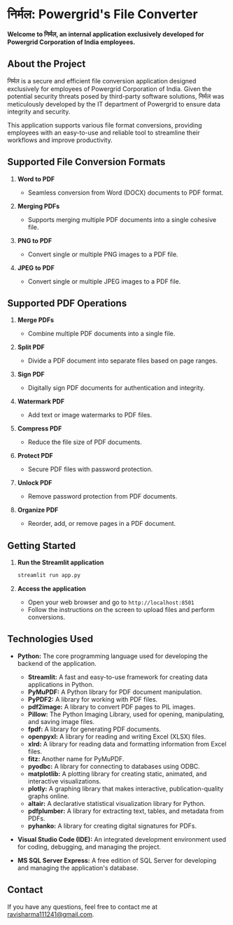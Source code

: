 # निर्मल: Powergrid's File Converter

**Welcome to निर्मल, an internal application exclusively developed for Powergrid Corporation of India employees.**

## About the Project

निर्मल is a secure and efficient file conversion application designed exclusively for employees of Powergrid Corporation of India. Given the potential security threats posed by third-party software solutions, निर्मल was meticulously developed by the IT department of Powergrid to ensure data integrity and security.

This application supports various file format conversions, providing employees with an easy-to-use and reliable tool to streamline their workflows and improve productivity.

## Supported File Conversion Formats

1. **Word to PDF**
   - Seamless conversion from Word (DOCX) documents to PDF format.

2. **Merging PDFs**
   - Supports merging multiple PDF documents into a single cohesive file.

3. **PNG to PDF**
   - Convert single or multiple PNG images to a PDF file.

4. **JPEG to PDF**
   - Convert single or multiple JPEG images to a PDF file.

## Supported PDF Operations

1. **Merge PDFs**
   - Combine multiple PDF documents into a single file.

2. **Split PDF**
   - Divide a PDF document into separate files based on page ranges.

3. **Sign PDF**
   - Digitally sign PDF documents for authentication and integrity.

4. **Watermark PDF**
   - Add text or image watermarks to PDF files.

5. **Compress PDF**
   - Reduce the file size of PDF documents.

6. **Protect PDF**
   - Secure PDF files with password protection.

7. **Unlock PDF**
   - Remove password protection from PDF documents.

8. **Organize PDF**
   - Reorder, add, or remove pages in a PDF document.

## Getting Started

1. **Run the Streamlit application**
   ```sh
   streamlit run app.py
   ```

2. **Access the application**
   - Open your web browser and go to `http://localhost:8501`
   - Follow the instructions on the screen to upload files and perform conversions.

## Technologies Used

- **Python:** The core programming language used for developing the backend of the application.
  - **Streamlit:** A fast and easy-to-use framework for creating data applications in Python.
  - **PyMuPDF:** A Python library for PDF document manipulation.
  - **PyPDF2:** A library for working with PDF files.
  - **pdf2image:** A library to convert PDF pages to PIL images.
  - **Pillow:** The Python Imaging Library, used for opening, manipulating, and saving image files.
  - **fpdf:** A library for generating PDF documents.
  - **openpyxl:** A library for reading and writing Excel (XLSX) files.
  - **xlrd:** A library for reading data and formatting information from Excel files.
  - **fitz:** Another name for PyMuPDF.
  - **pyodbc:** A library for connecting to databases using ODBC.
  - **matplotlib:** A plotting library for creating static, animated, and interactive visualizations.
  - **plotly:** A graphing library that makes interactive, publication-quality graphs online.
  - **altair:** A declarative statistical visualization library for Python.
  - **pdfplumber:** A library for extracting text, tables, and metadata from PDFs.
  - **pyhanko:** A library for creating digital signatures for PDFs.

- **Visual Studio Code (IDE):** An integrated development environment used for coding, debugging, and managing the project.
- **MS SQL Server Express:** A free edition of SQL Server for developing and managing the application's database.


## Contact

If you have any questions, feel free to contact me at [ravisharma111241@gmail.com](mailto:ravisharma111241@gmail.com).








